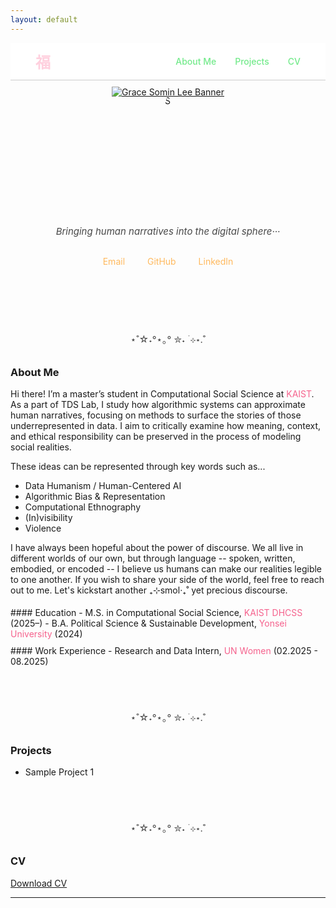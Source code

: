 ```yaml
---
layout: default
---
```


<!-- Navigation Bar with "福" on far left and menu on right -->
<nav style="
  display: flex;
  justify-content: space-between;
  align-items: center;
  padding: 12px 40px;
  background-color: #ffffff;
  border-bottom: 1px solid #ccc;
  font-weight: 500;
  position: relative;
  z-index: 10;
">

  <!-- Left-aligned logo -->
  <div style="font-size: 24px; font-weight: bold; color: #ffd0de;">
    福
  </div>

  <!-- Right-aligned links -->
  <div style="display: flex; gap: 30px;">
    <a href="#about-me" style="color: #73ea8b; text-decoration: none;">About Me</a>
    <a href="#projects" style="color: #73ea8b; text-decoration: none;">Projects</a>
    <a href="#cv" style="color: #73ea8b; text-decoration: none;">CV</a>
  </div>
</nav>


<!-- Custom Clickable Banner (Centered) -->
<div style="text-align: center; margin-top: 10px;">
  <a href="https://gracesominlee.github.io">
    <img src="https://capsule-render.vercel.app/api?type=blur&color=timeGradient&height=180&section=header&text=Grace%20Somin%20Lee&fontSize=35&fontColor=474747" alt="Grace Somin Lee Banner" style="max-width: 100%;"/>
  </a>
</div>
<!-- Profile Image -->
<div style="text-align: center; margin-top: -5px;">
  <img src="/assets/img/face2.JPG" alt="Grace Somin Lee"  style="width: 100%; max-width: 200px; height: 200px; object-fit: cover;
            clip-path: polygon(50% 0%, 61% 35%, 98% 35%, 68% 57%, 
                               79% 91%, 50% 70%, 21% 91%, 32% 57%, 
                               2% 35%, 39% 35%);
            " />
</div>


<!-- Intro Text -->
<div style="text-align: center; font-size: 15px; margin-top: 10px; color: #474747; font-style: italic;">
  Bringing human narratives into the digital sphere···
</div>

<!-- Contact Bar -->
<div style="text-align: center; margin: 30px 0;">
  <a href="mailto:gracesomin@kaist.ac.kr" style="margin: 0 16px; color: #ffb95e; text-decoration: none;">Email</a>
  <a href="https://github.com/gracesominlee" target="_blank" style="margin: 0 16px; color: #ffb95e; text-decoration: none;">GitHub</a>
  <a href="https://www.linkedin.com/in/gracesomin-l/" target="_blank" style="margin: 0 16px; color: #ffb95e; text-decoration: none;">LinkedIn</a>
</div>



<!-- divider line -->
<div style="text-align: center; font-size: 15px; color: #474747; margin-top: 105px;">
  ⋆˚☆˖°⋆｡° ✮˖ ࣪ ⊹⋆.˚
</div>
<!-- Spacer -->
<div style="height: 10px;"></div>

### <span id="about-me" class="section-title">About Me</span>

Hi there! I’m a master’s student in Computational Social Science at 
<a href="https://kaist.ac.kr/en/" style="color: #f5628d; text-decoration: none;">KAIST</a>.
As a part of TDS Lab, I study how algorithmic systems can approximate human narratives, focusing on methods to surface the stories of those underrepresented in data. I aim to critically examine how meaning, context, and ethical responsibility can be preserved in the process of modeling social realities.

These ideas can be represented through key words such as...


- Data Humanism / Human-Centered AI
- Algorithmic Bias & Representation
- Computational Ethnography
- (In)visibility
- Violence

I have always been hopeful about the power of discourse. We all live in different worlds of our own, but through language -- spoken, written, embodied, or encoded -- I believe us humans can make our realities legible to one another. If you wish to share your side of the world, feel free to reach out to me. Let's kickstart another ₊⊹smol‧₊˚ yet precious discourse. 


<!-- Spacer -->
<div style="height: 5px;"></div>
#### Education
- M.S. in Computational Social Science, <a href="https://ghss.kaist.ac.kr/" style="color: #f5628d; text-decoration: none;">KAIST DHCSS</a> (2025–)  
- B.A. Political Science & Sustainable Development, <a href="https://www.yonsei.ac.kr/sc/index.do" style="color: #f5628d; text-decoration: none;">Yonsei University</a> (2024)


<!-- Spacer -->
<div style="height: 10px;"></div>
#### Work Experience
- Research and Data Intern, <a href="https://asiapacific.unwomen.org/en/countries/rok" style="color: #f5628d; text-decoration: none;">UN Women</a> (02.2025 - 08.2025)


<!-- divider line -->
<div style="text-align: center; font-size: 15px; color: #474747; margin-top: 70px;">
  ⋆˚☆˖°⋆｡° ✮˖ ࣪ ⊹⋆.˚
</div>
<!-- Gap  -->
<div style="height: 10px;"></div>

### <span id="projects" class="section-title">Projects</span>
- Sample Project 1


<!-- divider line -->
<div style="text-align: center; font-size: 15px; color: #474747; margin-top: 70px;">
  ⋆˚☆˖°⋆｡° ✮˖ ࣪ ⊹⋆.˚
</div>
<!-- Gap  -->
<div style="height: 10px;"></div>

### <span id="cv" class="section-title">CV</span>
[Download CV](assets/cv.pdf)


---

